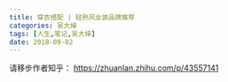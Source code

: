 ```yaml
---
title: 穿衣搭配 | 轻熟风女装品牌推荐
categories: 吴大婶
tags: [人生,笔记,吴大婶]
date: 2018-09-02
---
```


请移步作者知乎：
https://zhuanlan.zhihu.com/p/43557141